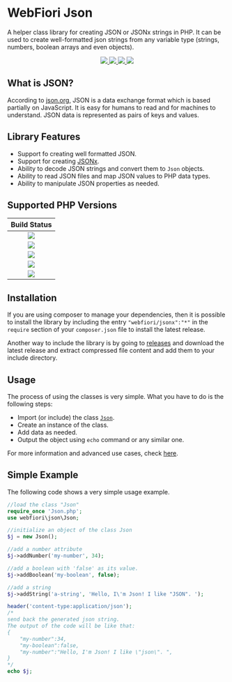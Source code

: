 # WebFiori Json

A helper class library for creating JSON or JSONx strings in PHP. It can be used to create well-formatted json strings from any variable type (strings, numbers, boolean arrays and even objects).

<p align="center">
  <a target="_blank" href="https://github.com/WebFiori/json/actions/workflows/php81.yml">
    <img src="https://github.com/WebFiori/json/workflows/php83.yml/badge.svg?branch=master">
  </a>
  <a href="https://codecov.io/gh/WebFiori/json">
    <img src="https://codecov.io/gh/WebFiori/json/branch/master/graph/badge.svg" />
  </a>
  <a href="https://sonarcloud.io/dashboard?id=WebFiori_json">
      <img src="https://sonarcloud.io/api/project_badges/measure?project=WebFiori_json&metric=alert_status" />
  </a>
  <a href="https://packagist.org/packages/webfiori/jsonx">
    <img src="https://img.shields.io/packagist/dt/webfiori/jsonx?color=light-green">
  </a>
</p>

## What is JSON?

According to [json.org](https://www.json.org/json-en.html), JSON is a data exchange format which is based partially on JavaScript. It is easy for humans to read and for machines to understand. JSON data is represented as pairs of keys and values.

## Library Features
* Support fo creating well formatted JSON.
* Support for creating [JSONx](https://www.ibm.com/docs/en/datapower-gateways/10.0.1?topic=20-jsonx).
* Ability to decode JSON strings and convert them to `Json` objects.
* Ability to read JSON files and map JSON values to PHP data types.
* Ability to manipulate JSON properties as needed.

## Supported PHP Versions
|                                                                                        Build Status                                                                                         |
|:-------------------------------------------------------------------------------------------------------------------------------------------------------------------------------------------:|
| <a target="_blank" href="https://github.com/WebFiori/json/actions/workflows/php80.yml"><img src="https://github.com/WebFiori/json/workflows/php80.yml/badge.svg?branch=master"></a> |
| <a target="_blank" href="https://github.com/WebFiori/json/actions/workflows/php81.yml"><img src="https://github.com/WebFiori/json/workflows/php81.yml/badge.svg?branch=master"></a> |
| <a target="_blank" href="https://github.com/WebFiori/json/actions/workflows/php82.yml"><img src="https://github.com/WebFiori/json/workflows/php82.yml/badge.svg?branch=master"></a> |
| <a target="_blank" href="https://github.com/WebFiori/json/actions/workflows/php83.yml"><img src="https://github.com/WebFiori/json/workflows/php83.yml/badge.svg?branch=master"></a> |
| <a target="_blank" href="https://github.com/WebFiori/json/actions/workflows/php84.yml"><img src="https://github.com/WebFiori/json/workflows/php84.yml/badge.svg?branch=master"></a> |

## Installation
If you are using composer to manage your dependencies, then it is possible to install the library by including the entry `"webfiori/jsonx":"*"` in the `require` section of your `composer.json` file to install the latest release. 

Another way to include the library is by going to [releases](https://github.com/WebFiori/json/releases) and download the latest release and extract compressed file content and add them to your include directory.

## Usage
The process of using the classes is very simple. What you have to do is the following steps:

  * Import (or include) the class [`Json`](https://github.com/WebFiori/json/blob/master/webfiori/json/Json.php).
  * Create an instance of the class.
  * Add data as needed.
  * Output the object using `echo` command or any similar one.

For more information and advanced use cases, check [here](https://webfiori.com/learn/webfiori-json).

## Simple Example
The following code shows a very simple usage example.

```php
//load the class "Json"
require_once 'Json.php';
use webfiori\json\Json;

//initialize an object of the class Json
$j = new Json();

//add a number attribute
$j->addNumber('my-number', 34);

//add a boolean with 'false' as its value. 
$j->addBoolean('my-boolean', false);

//add a string
$j->addString('a-string', 'Hello, I\'m Json! I like "JSON". ');

header('content-type:application/json');
/*
send back the generated json string.
The output of the code will be like that:
{
    "my-number":34,
    "my-boolean":false,
    "my-number":"Hello, I'm Json! I like \"json\". ",
}
*/
echo $j;
```


